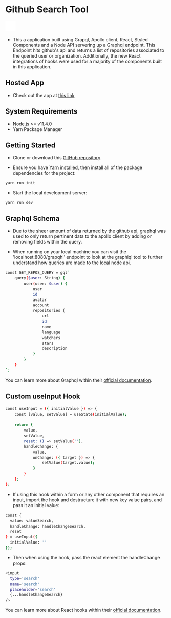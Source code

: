 # Github Search Tool

[![|](./client/src/assets/images/githubsmall.png)]()

- This a application built using Grapql, Apollo client, React, Styled Components and a Node API servering up a Graphql endpoint. This Endpoint hits github's api and returns a list of repositories associated to the queried user or organization. Additionally, the new React integrations of hooks were used for a majority of the components built in this application.

## Hosted App

- Check out the app at [this link](https://githubsearchtool.herokuapp.com)

## System Requirements

- Node.js >= v11.4.0
- Yarn Package Manager

## Getting Started

- Clone or download this [GitHub repository](https://github.com/tynose/github-search-tool)

- Ensure you have [Yarn installed](https://yarnpkg.com/lang/en/docs/install), then install all of the package dependencies for the project:

```
yarn run init
```

- Start the local development server:

```
yarn run dev
```

## Graphql Schema

- Due to the sheer amount of data returned by the github api, graphql was used to only return pertinent data to the apollo client by adding or removing fields within the query.

- When running on your local machine you can visit the 'localhost:8080/grapqhl' endpoint to look at the graphiql tool to further understand how queries are made to the local node api.

```sh
const GET_REPOS_QUERY = gql`
	query($user: String) {
		user(user: $user) {
			user
			id
			avatar
			account
			repositories {
				url
				id
				name
				language
				watchers
				stars
				description
			}
		}
	}
`;
```

You can learn more about Graphql within their [official documentation](https://graphql.org/).

## Custom useInput Hook

```sh
const useInput = ({ initialValue }) => {
	const [value, setValue] = useState(initialValue);

	return {
		value,
		setValue,
		reset: () => setValue(''),
		handleChange: {
			value,
			onChange: ({ target }) => {
				setValue(target.value);
			}
		}
	};
};
```

- If using this hook within a form or any other component that requires an input, import the hook and destructure it with new key value pairs, and pass it an initial value:

```sh
const {
  value: valueSearch,
  handleChange: handleChangeSearch,
  reset
} = useInput({
  initialValue: ''
});
```

- Then when using the hook, pass the react element the handleChange props:

```sh
<input
  type='search'
  name='search'
  placeholder='search'
  {...handleChangeSearch}
/>
```

You can learn more about React hooks within their [official documentation](https://reactjs.org/docs/hooks-intro.html).
